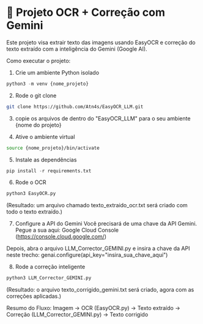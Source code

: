 # 📄 Projeto OCR + Correção com Gemini

Este projeto visa extrair texto das imagens usando EasyOCR e correção do texto extraído com a inteligência do Gemini (Google AI).

Como executar o projeto:
1. Crie um ambiente Python isolado
```python
python3 -m venv {nome_projeto}
```
2. Rode o git clone 
```bash
git clone https://github.com/Atn4s/EasyOCR_LLM.git
```
3. copie os arquivos de dentro do "EasyOCR_LLM" para o seu ambiente {nome do projeto}
   
4. Ative o ambiente virtual
```bash
source {nome_projeto}/bin/activate
```
5. Instale as dependências
```python
pip install -r requirements.txt
```
6. Rode o OCR
```python
python3 EasyOCR.py
```
(Resultado: um arquivo chamado texto_extraido_ocr.txt será criado com todo o texto extraído.)

7. Configure a API do Gemini
Você precisará de uma chave da API Gemini. Pegue a sua aqui: Google Cloud Console (https://console.cloud.google.com/)

Depois, abra o arquivo LLM_Corrector_GEMINI.py e insira a chave da API neste trecho:
genai.configure(api_key="insira_sua_chave_aqui")

8. Rode a correção inteligente
```python
python3 LLM_Corrector_GEMINI.py
```
(Resultado: o arquivo texto_corrigido_gemini.txt será criado, agora com as correções aplicadas.)

Resumo do Fluxo:
Imagem → OCR (EasyOCR.py) → Texto extraído → Correção (LLM_Corrector_GEMINI.py) → Texto corrigido
